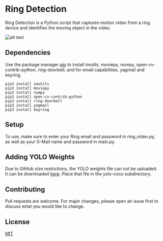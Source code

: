 # Ring Detection

Ring Detection is a Python script that captures motion video from a ring device and identifies the moving object in the video.

![alt text](https://user-images.githubusercontent.com/34638987/62844908-73b7c980-bc79-11e9-8b96-d43afe71e7b8.gif)

## Dependencies

Use the package manager [pip](https://pip.pypa.io/en/stable/) to install imutils, moviepy, numpy, open-cv-contrib-python, ring-doorbell, and for email capabilities, yagmail and keyring.

```
pip3 install imutils
pip3 install moviepy
pip3 install numpy
pip3 install open-cv-contrib-python
pip3 install ring-doorbell
pip3 install yagmail
pip3 install keyring
```

## Setup

To use, make sure to enter your Ring email and password in ring_video.py, as well as your G-Mail name and password in main.py.

## Adding YOLO Weights

Due to GitHub size restrictions, the YOLO weights file can not be uploaded. It can be downloaded [here](https://pjreddie.com/media/files/yolov3.weights). Place that file in the yolo-coco subdirectory.

## Contributing

Pull requests are welcome. For major changes, please open an issue first to discuss what you would like to change.

## License

[MIT](https://choosealicense.com/licenses/mit/)